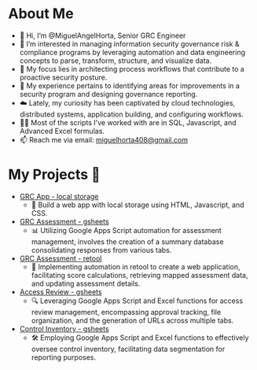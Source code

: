 # About Me
- 👋 Hi, I’m @MiguelAngelHorta, Senior GRC Engineer
- 👀 I’m interested in managing information security governance risk & compliance programs by leveraging automation and data engineering concepts to parse, transform, structure, and visualize data.
- 🧘 My focus lies in architecting process workflows that contribute to a proactive security posture. 
- 🌱 My experience pertains to identifying areas for improvements in a security program and designing governance reporting.
- ☁️ Lately, my curiosity has been captivated by cloud technologies, distributed systems, application building, and configuring workflows.
- 🧑‍💻 Most of the scripts I've worked with are in SQL, Javascript, and Advanced Excel formulas.
- 📫 Reach me via email: miguelhorta408@gmail.com

# My Projects 🚀
- [GRC App - local storage](https://github.com/MiguelAngelHorta/CRUD-App)
    - 🔨 Build a web app with local storage using HTML, Javascript, and CSS.
- [GRC Assessment - gsheets](https://github.com/MiguelAngelHorta/GRC_Assessment/tree/main?tab=readme-ov-file#grc-assessment)
    -  📊 Utilizing Google Apps Script automation for assessment management, involves the creation of a summary database consolidating responses from various tabs.
- [GRC Assessment - retool](https://github.com/MiguelAngelHorta/Retool-Assessment/tree/main)
    -  🔨 Implementing automation in retool to create a web application, facilitating score calculations, retrieving mapped assessment data, and updating assessment details.
- [Access Review - gsheets](https://github.com/MiguelAngelHorta/Access-Reviews)
    -  🔍 Leveraging Google Apps Script and Excel functions for access review management, encompassing approval tracking, file organization, and the generation of URLs across multiple tabs.
- [Control Inventory - gsheets](https://github.com/MiguelAngelHorta/Control-Inventory)
    -  🛠️ Employing Google Apps Script and Excel functions to effectively oversee control inventory, facilitating data segmentation for reporting purposes.

<!---
MiguelAngelHorta/MiguelAngelHorta is a ✨ special ✨ repository because its `README.md` (this file) appears on your GitHub profile.
You can click the Preview link to take a look at your changes.
--->
